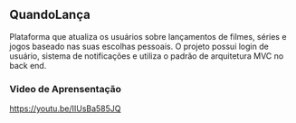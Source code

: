 ## QuandoLança

Plataforma que atualiza os usuários sobre lançamentos de filmes, séries e jogos baseado
nas suas escolhas pessoais. O projeto possui login de usuário, sistema de notificações e utiliza o padrão de arquitetura
MVC no back end.

### Video de Aprensentação
https://youtu.be/IIUsBa585JQ
